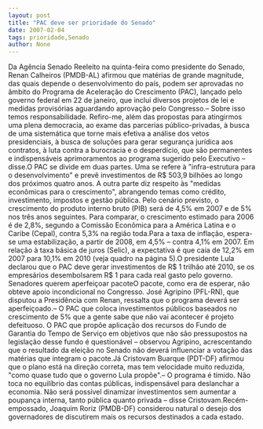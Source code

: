 ```yaml
---
layout: post
title: "PAC deve ser prioridade do Senado"
date: 2007-02-04
tags: prioridade,Senado
author: None
---
```

Da Agência Senado
Reeleito na quinta-feira como presidente do Senado, Renan Calheiros (PMDB-AL) afirmou que matérias de grande magnitude, das quais depende o desenvolvimento do país, podem ser aprovadas no âmbito do Programa de Aceleração do Crescimento (PAC), lançado pelo governo federal em 22 de janeiro, que inclui diversos projetos de lei e medidas provisórias aguardando aprovação pelo Congresso.– Sobre isso temos responsabilidade. Refiro-me, além das propostas para atingirmos uma plena democracia, ao exame das parcerias público-privadas, à busca de uma sistemática que torne mais efetiva a análise dos vetos presidenciais, à busca de soluções para gerar segurança jurídica aos contratos, à luta contra a burocracia e o desperdício, que são permanentes e indispensáveis aprimoramentos ao programa sugerido pelo Executivo – disse.O PAC se divide em duas partes. Uma se refere à \"infra-estrutura para o desenvolvimento\" e prevê investimentos de R$ 503,9 bilhões ao longo dos próximos quatro anos. A outra parte diz respeito às \"medidas econômicas para o crescimento\", abrangendo temas como crédito, investimento, impostos e gestão pública. Pelo cenário previsto, o crescimento do produto interno bruto (PIB) será de 4,5% em 2007 e de 5% nos três anos seguintes. Para comparar, o crescimento estimado para 2006 é de 2,8%, segundo a Comissão Econômica para a América Latina e o Caribe (Cepal), contra 5,3% na região toda.Para a taxa de inflação, espera-se uma estabilização, a partir de 2008, em 4,5% – contra 4,1% em 2007. Em relação à taxa básica de juros (Selic), a expectativa é que caia de 12,2% em 2007 para 10,1% em 2010 (veja quadro na página 5).O presidente Lula declarou que o PAC deve gerar investimentos de R$ 1 trilhão até 2010, se os empresários desembolsarem R$ 1 para cada real gasto pelo governo. Senadores querem aperfeiçoar pacoteO pacote, como era de esperar, não obteve apoio incondicional no Congresso. José Agripino (PFL-RN), que disputou a Presidência com Renan, ressalta que o programa deverá ser aperfeiçoado.– O PAC que coloca investimentos públicos baseados no crescimento de 5% que a gente sabe que não vai acontecer é projeto defeituoso. O PAC que propõe aplicação dos recursos do Fundo de Garantia do Tempo de Serviço em objetivos que não são pressupostos na legislação desse fundo é questionável – observou Agripino, acrescentando que o resultado da eleição no Senado não deverá influenciar a votação das matérias que integram o pacote.Já Cristovam Buarque (PDT-DF) afirmou que o plano está na direção correta, mas tem velocidade muito reduzida, \"como quase tudo que o governo Lula propõe\".– O programa é tímido. Não toca no equilíbrio das contas públicas, indispensável para deslanchar a economia. Não será possível dinamizar investimentos sem aumentar a poupança interna, tanto pública quanto privada – disse Cristovam.Recém-empossado, Joaquim Roriz (PMDB-DF) considerou natural o desejo dos governadores de discutirem mais os recursos destinados a cada estado. 